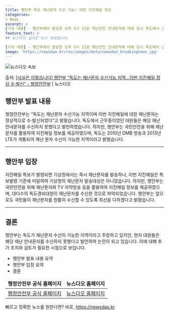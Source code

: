 ```yaml
---
title: 행안부 독도 재난문자 수신 가능! 이번 지진해일 정상
categories:
- News
excerpt: >
[기사 내용] - 행안부에서 발송한 오후 5시 11분 재난안전 안내문자에 대해 당시 독도에서 근무중이였던 대…
feature_text: >
## 뉴스다오 실시간 뉴스 속보입니다.

[기사 내용] - 행안부에서 발송한 오후 5시 11분 재난안전 안내문자에 대해 당시 독도에서 근무중이였던 대…
image: 'https://newsdao.kr/res/images/meta/newsdao_breakingnews.jpg'
---
```


![뉴스다오 속보](https://newsdao.kr/res/images/meta/newsdao_breakingnews.jpg)

<p>출처: <a href="https://newsdao.kr/2938" rel="dofollow">[사실은 이렇습니다] 행안부 “독도는 재난문자 수신가능 지역…이번 지진해일 정상 수·발신” - 행정안전부</a> | 뉴스다오</p>

<h2 data-ke-size="size26">행안부 발표 내용</h2>
<p data-ke-size="size16">행정안전부는 “독도는 재난문자 수신가능 지역이며 이번 지진해일에 대한 재난문자는 정상적으로 수·발신되었다”고 밝혔습니다. 독도에서 근무중이었던 대원들은 해당 재난 안내문자를 수신하지 못했다고 발언하였습니다. 하지만, 행안부는 국민안전을 위해 재난문자를 활용하여 지진해일 정보를 제공하였으며, 독도는 2010년 DMB 방송과 2013년 LTE가 개통되어 재난 문자 수신이 가능한 지역이라고 밝혔습니다.</p>

<hr>

<h2 data-ke-size="size26">행안부 입장</h2>
<p data-ke-size="size16">지진해일 특보가 발령되면 기상청에서는 즉시 재난문자를 발송하나, 이번 지진해일은 특보발령 기준에 미달하여 기상청의 재난문자 발송대상은 아니었습니다. 하지만, 행안부는 국민안전을 위해 재난문자와 TV 자막방송 등을 활용하여 지진해일 정보를 제공하였으며, 대다수의 독도경비대원이 재난문자를 수신한 것으로 파악되었습니다. 행안부는 앞으로도 국민들이 재난문자를 원활히 수신할 수 있도록 최선을 다하겠다고 밝혔습니다.</p>

<hr>

<h2 data-ke-size="size26">결론</h2>
<p data-ke-size="size16">행안부는 독도가 재난문자 수신이 가능한 지역이라고 주장하고 있지만, 현지 대원들은 해당 재난 안내문자를 수신하지 못했다고 발언하여 논란이 되고 있습니다. 이에 대해 추가 조치와 검토가 필요한 시점으로 보입니다.</p>

<ul>
<li>행안부 발표 내용 요약
<li>행안부 입장 요약
<li>결론
</ul>

<table>
<thead>
<tr>
<td style="text-align: center; height: 17px;"><b>행정안전부 공식 홈페이지</b></td>
<td style="text-align: center; height: 17px;"><b>뉴스다오 홈페이지</b></td>
</tr>
</thead>
<tbody>
<tr>
<td style="text-align: center; height: 17px;"><a href="https://www.mois.go.kr/" target="_blank" rel="noopener">행정안전부 공식 홈페이지</a></td>
<td style="text-align: center; height: 17px;"><a href="https://newsdao.kr/2938" target="_blank" rel="noopener">뉴스다오 홈페이지</a></td>
</tr>
</tbody>
</table> 

빠르고 정확한 뉴스를 원한다면? 바로, <a href="https://newsdao.kr" rel="dofollow">https://newsdao.kr</a>


    
